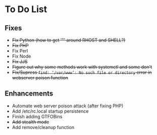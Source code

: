 # To Do List

## Fixes

- ~~Fix Python (how to get '"' around RHOST and SHELL?)~~
- ~~Fix PHP~~
- Fix Perl
- Fix Node
- ~~Fix JJS~~
- ~~Figure out why some methods work with systemctl and some don't~~
- ~~Fix/Supress `find: ‘/var/www’: No such file or directory` error in webserver poison function~~

## Enhancements

- Automate web server poison attack (after fixing PHP)
- Add /etc/rc.local startup persistence
- Finish adding GTFOBins
- ~~Add stealth mode~~
- Add remove/cleanup function
